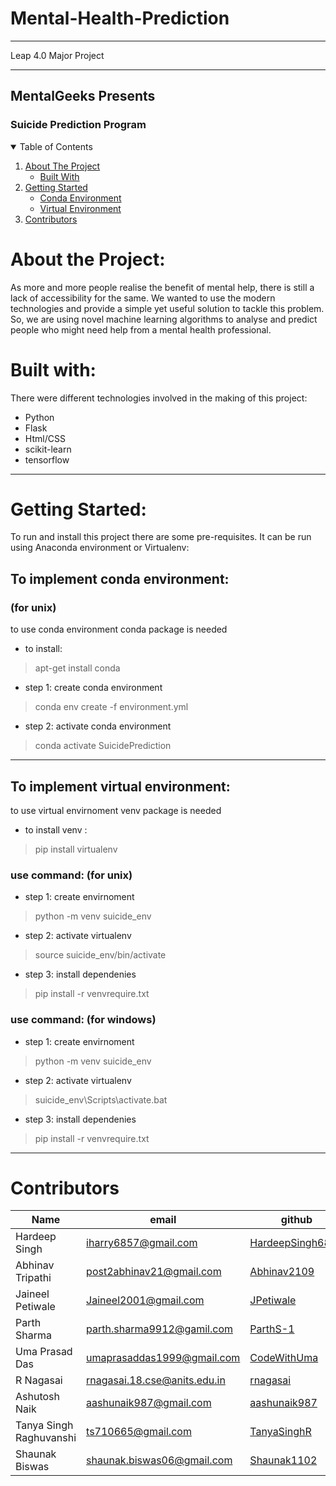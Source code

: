 # Mental-Health-Prediction
<hr> 
Leap 4.0 Major Project
<hr>

<h2>MentalGeeks Presents</h2>
<h3>Suicide Prediction Program</h3>
 <!-- TABLE OF CONTENTS -->
<details open="open">
  <summary>Table of Contents</summary>
  <ol>
    <li>
      <a href="#about-the-project">About The Project</a>
      <ul>
        <li><a href="#built-with">Built With</a></li>
      </ul>
    </li>
    <li>
      <a href="#getting-started">Getting Started</a>
      <ul>
        <li><a href="#To-implement-conda-environment">Conda Environment</a></li>
        <li><a href="#To-implement-virtual-environment">Virtual Environment</a></li>
      </ul>
    </li>
    <li><a href="#Contributors">Contributors</a></li>
  </ol>
</details>

# About the Project:
<p>As more and more people realise the benefit of mental help, there is still a lack of accessibility for the same. We wanted to use the modern technologies and provide a simple yet useful solution to tackle this problem. So, we are using novel machine learning algorithms to analyse and predict people who might need help from a mental health professional. </p>

# Built with:
<p>There were different technologies involved in the making of this project:</p>
<ul>
 <li>Python</li>
 <li>Flask</li>
 <li>Html/CSS</li>
 <li>scikit-learn</li>
 <li>tensorflow</li>
</ul>
<hr>

# Getting Started:
To run and install this project there are some pre-requisites. It can be run using Anaconda environment or Virtualenv:

## To implement conda environment: 

### (for unix)
to use conda environment conda package is needed
- to install: 
>  apt-get install conda

- step 1: create conda environment
>  conda env create -f environment.yml
        
- step 2: activate conda environment
>  conda activate SuicidePrediction
<hr>

## To implement virtual environment:
to use virtual envirnoment venv package is needed
- to install venv : 
>  pip install virtualenv

### use command: (for unix)
- step 1: create envirnoment
>  python -m venv suicide_env
        
- step 2: activate virtualenv
>  source suicide_env/bin/activate
        
- step 3: install dependenies
>  pip install -r venvrequire.txt

### use command: (for windows)
- step 1: create envirnoment
>  python -m venv suicide_env
        
- step 2: activate virtualenv
>  suicide_env\Scripts\activate.bat
        
- step 3: install dependenies
>  pip install -r venvrequire.txt
<hr>




# Contributors
|Name|email|github|
--- | --- | ---
|Hardeep Singh|<iharry6857@gmail.com>|[HardeepSingh6857](https://github.com/HardeepSingh6857)|
|Abhinav Tripathi|<post2abhinav21@gmail.com>|[Abhinav2109](https://github.com/Abhinav2109)|
|Jaineel Petiwale|<Jaineel2001@gmail.com>|[JPetiwale](https://github.com/JPetiwale)|
|Parth Sharma|<parth.sharma9912@gamil.com>|[ParthS-1](https://github.com/ParthS-1)|
|Uma Prasad Das|<umaprasaddas1999@gmail.com>|[CodeWithUma](https://github.com/CodeWithUma)|
|R Nagasai|<rnagasai.18.cse@anits.edu.in>|[rnagasai](https://github.com/rnagasai)|
|Ashutosh Naik|<aashunaik987@gmail.com>|[aashunaik987](https://github.com/aashunaik987)|
|Tanya Singh Raghuvanshi|<ts710665@gmail.com>|[TanyaSinghR](https://github.com/TanyaSinghR)|
|Shaunak Biswas|<shaunak.biswas06@gmail.com>|[Shaunak1102](https://github.com/Shaunak1102)|
